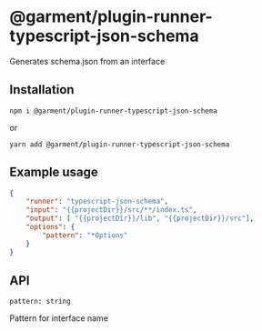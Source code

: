 # @garment/plugin-runner-typescript-json-schema

<!-- description src/index.ts firstInterface -->
Generates schema.json from an interface


## Installation

<!-- installation -->
`npm i @garment/plugin-runner-typescript-json-schema`

or

`yarn add @garment/plugin-runner-typescript-json-schema`

## Example usage

<!-- example src/index.ts firstInterface -->
```json
{
    "runner": "typescript-json-schema",
    "input": "{{projectDir}}/src/**/index.ts",
    "output": [ "{{projectDir}}/lib", "{{projectDir}}/src"],
    "options": {
        "pattern": "*Options"
    }
}
```

## API

<!-- api src/index.ts firstInterface  -->
`pattern: string`

Pattern for interface name

